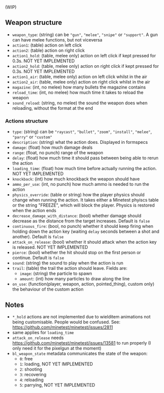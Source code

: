 (WIP)

## Weapon structure
* `weapon_type`: (string) can be `"gun"`, `"melee"`, `"snipe"` or `"support"`. A gun can have melee functions, but not viceversa
* `action1`: (table) action on left click
* `action2`: (table) action on right click
* `action1_hold`: (table, melee only) action on left click if kept pressed for 0.3s. NOT YET IMPLEMENTED
* `action2_hold`: (table, melee only) action on right click if kept pressed for 0.3s. NOT YET IMPLEMENTED
* `action1_air`: (table, melee only) action on left click whilst in the air
* `action2_air`: (table, melee only) action on right click whilst in the air
* `magazine`: (int, no melee) how many bullets the magazine contains
* `reload_time`: (int, no melee) how much time it takes to reload the weapon
* `sound_reload`: (string, no melee) the sound the weapon does when reloading, without the format at the end

### Actions structure
* `type`: (string) can be `"raycast"`, `"bullet"`, `"zoom"`, `"install"`, `"melee"`, `"parry"` or `"custom"`
* `description`: (string) what the action does. Displayed in formspecs
* `damage`: (float) how much damage deals
* `range`: (float, no punch) range of the weapon
* `delay`: (float) how much time it should pass between being able to rerun the action
* `loading_time`: (float) how much time before actually running the action. NOT YET IMPLEMENTED
* `knockback`: (int) how much knockback the weapon should have
* `ammo_per_use`: (int, no punch) how much ammo is needed to run the action
* `physics_override`: (table or string) how the player physics should change when running the action. It takes either a Minetest phyiscs table or the string "FREEZE", which will block the player. Physics is restored when the action ends
* `decrease_damage_with_distance`: (bool) whether damage should decrease as the distance from the target increases. Default is `false`
* `continuous_fire`: (bool, no punch) whether it should keep firing when holding down the action key (waiting `delay` seconds between a shot and another). Default is `false`
* `attack_on_release`: (bool) whether it should attack when the action key is released. NOT YET IMPLEMENTED
* `pierce`: (bool) whether the hit should stop on the first person or continue. Default is `false`
* `sound`: (string) the sound to play when the action is run
* `trail`: (table) the trail the action should leave. Fields are:
  * `image`: (string) the particle to spawn
  * `amount`: (int) how many particles to draw along the line
* `on_use`: (function(player, weapon, action, pointed_thing), custom only) the behaviour of the custom action

## Notes
* `*_hold` actions are not implemented due to wielditem animations not being customisable. People would be confused. See: https://github.com/minetest/minetest/issues/2811
* same applies for `loading_time`
* `attack_on_release` needs https://github.com/minetest/minetest/issues/13581 to run properly (I only need it for the pixelgun at the moment)
* `bl_weapon_state` metadata communicates the state of the weapon:
  * `0`: free
  * `1`: loading, NOT YET IMPLEMENTED
  * `2`: shooting
  * `3`: recovering
  * `4`: reloading
  * `5`: parrying, NOT YET IMPLEMENTED
